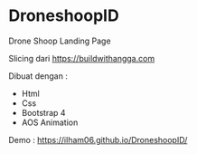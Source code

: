 # DroneshoopID
Drone Shoop Landing Page

Slicing dari https://buildwithangga.com

Dibuat dengan :
- Html
- Css
- Bootstrap 4
- AOS Animation


Demo : https://ilham06.github.io/DroneshoopID/
